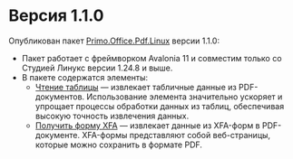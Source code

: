 # Версия 1.1.0

Опубликован пакет [Primo.Office.Pdf.Linux](https://docs.primo-rpa.ru/primo-rpa/g_elements/linuks/el-extra/pdf) версии 1.1.0:
* Пакет работает с фреймворком Avalonia 11 и совместим только со Студией Линукс версии 1.24.8 и выше.
* В пакете содержатся элементы:
  * [Чтение таблицы](https://docs.primo-rpa.ru/primo-rpa/g_elements/linuks/el-extra/pdf/gettable) — извлекает табличные данные из PDF-документов. Использование элемента значительно ускоряет и упрощает процессы обработки данных из таблиц, обеспечивая высокую точность извлечения данных.
  * [Получить форму XFA](https://docs.primo-rpa.ru/primo-rpa/g_elements/linuks/el-extra/pdf/getxfaform) — извлекает данные из XFA-форм в PDF-документе. XFA-формы представляют собой веб-страницы, которые можно сохранить в формате PDF.

